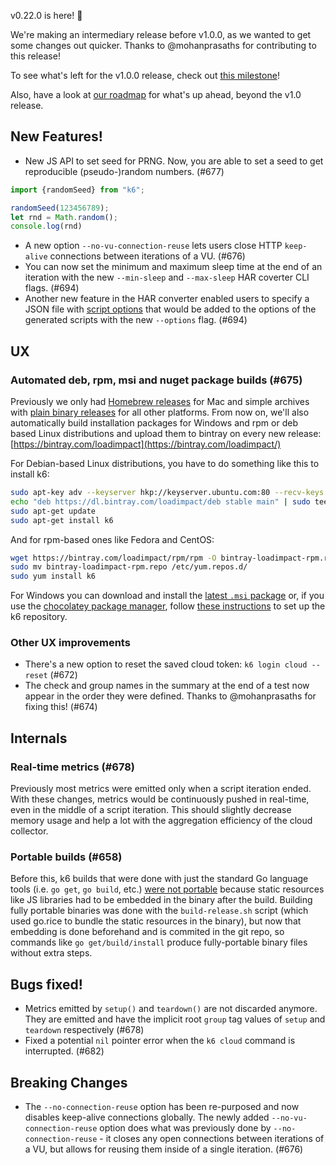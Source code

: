 v0.22.0 is here! :tada:

We're making an intermediary release before v1.0.0, as we wanted to get some changes out quicker. Thanks to @mohanprasaths for contributing to this release!

To see what's left for the v1.0.0 release, check out [this milestone](https://github.com/luckybroman5/http-log-reconstructor/k6/milestone/4)!

Also, have a look at [our roadmap](https://github.com/luckybroman5/http-log-reconstructor/k6/wiki/Roadmap) for what's up ahead, beyond the v1.0 release.

## New Features!
* New JS API to set seed for PRNG. Now, you are able to set a seed to get reproducible (pseudo-)random numbers. (#677)

```js
import {randomSeed} from "k6";

randomSeed(123456789);
let rnd = Math.random();
console.log(rnd)
```

* A new option `--no-vu-connection-reuse` lets users close HTTP `keep-alive` connections between iterations of a VU. (#676)
* You can now set the minimum and maximum sleep time at the end of an iteration with the new `--min-sleep` and `--max-sleep` HAR coverter CLI flags. (#694)
* Another new feature in the HAR converter enabled users to specify a JSON file with [script options](https://docs.k6.io/docs/options) that would be added to the options of the generated scripts with the new `--options` flag. (#694)


## UX


### Automated deb, rpm, msi and nuget package builds (#675)

Previously we only had [Homebrew releases](https://github.com/luckybroman5/http-log-reconstructor/k6#mac) for Mac and simple archives with [plain binary releases](https://github.com/luckybroman5/http-log-reconstructor/k6/releases) for all other platforms. From now on, we'll also automatically build installation packages for Windows and rpm or deb based Linux distributions and upload them to bintray on every new release: [https://bintray.com/loadimpact](https://bintray.com/loadimpact/)

For Debian-based Linux distributions, you have to do something like this to install k6:

```sh
sudo apt-key adv --keyserver hkp://keyserver.ubuntu.com:80 --recv-keys 379CE192D401AB61
echo "deb https://dl.bintray.com/loadimpact/deb stable main" | sudo tee -a /etc/apt/sources.list
sudo apt-get update
sudo apt-get install k6
```

And for rpm-based ones like Fedora and CentOS:

```sh
wget https://bintray.com/loadimpact/rpm/rpm -O bintray-loadimpact-rpm.repo
sudo mv bintray-loadimpact-rpm.repo /etc/yum.repos.d/
sudo yum install k6
```

For Windows you can download and install the [latest `.msi` package](https://dl.bintray.com/loadimpact/windows/k6-latest-amd64.msi) or, if you use the [chocolatey package manager](https://chocolatey.org/), follow [these instructions](https://bintray.com/repo/buildSettings?repoPath=%2Floadimpact%2Fchoco) to set up the k6 repository.


### Other UX improvements

* There's a new option to reset the saved cloud token: `k6 login cloud --reset` (#672)
* The check and group names in the summary at the end of a test now appear in the order they were defined. Thanks to @mohanprasaths for fixing this! (#674)

## Internals

### Real-time metrics (#678)

Previously most metrics were emitted only when a script iteration ended. With these changes, metrics would be continuously pushed in real-time, even in the middle of a script iteration. This should slightly decrease memory usage and help a lot with the aggregation efficiency of the cloud collector.

### Portable builds (#658)

Before this, k6 builds that were done with just the standard Go language tools (i.e. `go get`, `go build`, etc.) [were not portable](https://github.com/luckybroman5/http-log-reconstructor/k6/issues/545) because static resources like JS libraries had to be embedded in the binary after the build. Building fully portable binaries was done with the `build-release.sh` script (which used go.rice to bundle the static resources in the binary), but now that embedding is done beforehand and is commited in the git repo, so commands like `go get/build/install` produce fully-portable binary files without extra steps.

## Bugs fixed!

* Metrics emitted by `setup()` and `teardown()` are not discarded anymore. They are emitted and have the implicit root `group` tag values of `setup` and `teardown` respectively (#678)
* Fixed a potential `nil` pointer error when the `k6 cloud` command is interrupted. (#682)

## Breaking Changes
* The `--no-connection-reuse` option has been re-purposed and now disables keep-alive connections globally. The newly added `--no-vu-connection-reuse` option does what was previously done by `--no-connection-reuse` - it closes any open connections between iterations of a VU, but allows for reusing them inside of a single iteration. (#676)
